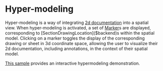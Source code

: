 # Hyper-modeling

Hyper-modeling is a way of integrating [2d documentation](./DrawingsAndSheets.md) into a spatial view. When hyper-modeling is activated, a set of [Marker]($frontend)s are displayed, corresponding to [SectionDrawingLocation]($backend)s within the spatial model. Clicking on a marker toggles the display of the corresponding drawing or sheet in 3d coordinate space, allowing the user to visualize their 2d documentation, including annotations, in the context of their spatial model.

[This sample]($docs/sandboxes/iTwinPlatform/Hyper-modeling/) provides an interactive hypermodeling demonstration.
